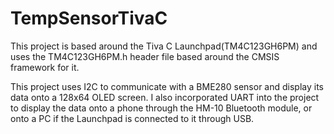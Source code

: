 # TempSensorTivaC
 This project is based around the Tiva C Launchpad(TM4C123GH6PM) and uses the TM4C123GH6PM.h header file based around the CMSIS framework for it.
 
 This project uses I2C to communicate with a BME280 sensor and display its data onto a 128x64 OLED screen. I also incorporated UART into the project to display the data onto a phone
 through the HM-10 Bluetooth module, or onto a PC if the Launchpad is connected to it through USB.
